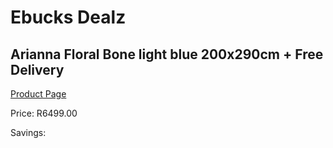
# Ebucks Dealz
## Arianna Floral Bone light blue 200x290cm + Free Delivery
[Product Page](https://www.ebucks.com/web/shop/productSelected.do?prodId=1210584272&catId=1209942441)

Price: R6499.00

Savings: 


	